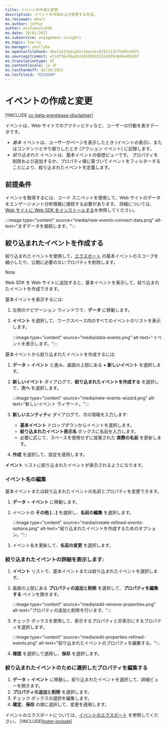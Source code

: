 ```yaml
---
title: イベントの作成と変更
description: イベントを作成および変更する方法。
ms.reviewer: mhart
ms.author: jefhar
author: mochimochi016
ms.date: 10/01/2021
ms.subservice: engagement-insights
ms.topic: how-to
ms.manager: shellyha
ms.openlocfilehash: dbafa2231daa82c34ee2ec8292111575e95af675
ms.sourcegitcommit: e7cdf36a78a2b1dd2850183224d39c8dde46b26f
ms.translationtype: HT
ms.contentlocale: ja-JP
ms.lasthandoff: 02/16/2022
ms.locfileid: "8228209"
---
```

# <a name="create-and-modify-events"></a>イベントの作成と変更

[!INCLUDE [cc-beta-prerelease-disclaimer](includes/cc-beta-prerelease-disclaimer.md)]

イベントは、Web サイトでのアクティビティなど、ユーザーの行動を表すデータです。

- *基本* イベントは、ユーザーがページを表示したとき (イベントの表示)、またはコンテンツとやり取りしたとき (アクション イベント) に記録します。
- *絞り込まれた* イベントは、基本イベントの仮想ビューです。 プロパティを削除および追加するか、プロパティ値に基づいてイベントをフィルターすることにより、絞り込まれたイベントを定義します。

## <a name="prerequisites"></a>前提条件

イベントを取得するには、コード スニペットを使用して、Web サイトのデータをエンゲージメント分析情報に接続する必要があります。 詳細については、[Web サイトに Web SDK をインストールする](instrument-website.md)を参照してください。

 :::image type="content" source="media/new-events-connect-data.png" alt-text="まずデータを接続します。":::

## <a name="create-refined-events"></a>絞り込まれたイベントを作成する

絞り込まれたイベントを使用して、[エクスポート](export-events.md) の基本イベントのスコープを縮小したり、公開に必要のないプロパティを削除します。

> [!NOTE]
> Web SDK を Web サイトに追加すると、基本イベントを表示して、絞り込まれたイベントを作成できます。 

基本イベントを表示するには:

1. 左側のナビゲーション ウィンドウで、**データ** に移動します。

1. **イベント** を選択して、ワークスペース内のすべてのイベントのリストを表示します。

    :::image type="content" source="media/data-events.png" alt-text="イベントを表示します。":::

基本イベントから絞り込まれたイベントを作成するには: 

1. **データ** > **イベント** と進み、画面の上部にある **+ 新しいイベント** を選択します。

1. **新しいイベント** ダイアログで、**絞り込まれたイベントを作成する** を選択して、**次へ** を選択します。
   
     :::image type="content" source="media/new-events-wizard.png" alt-text="新しいイベント ウィザード。":::
     
1. **新しいエンティティ** ダイアログで、次の情報を入力します:

   - **基本イベント** ドロップダウンからイベントを選択します。
   - **絞り込まれたイベント表示名** ボックスに名前を入力します。
   - 必要に応じて、スペースを使用せずに提案された **実際の名前** を更新します。

1. **作成** を選択して、設定を適用します。

**イベント** リストに絞り込まれたイベントが表示されるようになります。

### <a name="edit-event-name"></a>イベント名の編集

基本イベントまたは絞り込まれたイベントの名前とプロパティを変更できます。

1. **データ** > **イベント** に移動します。 

1. イベントの **その他 [...]** を選択し、**名前の編集** を選択します。
    
     :::image type="content" source="media/create-refined-events-options.png" alt-text="絞り込まれたイベントを作成するためのオプション。":::

3. イベント名を更新して、**名前の変更** を選択します。

### <a name="view-the-details-of-a-refined-event"></a>絞り込まれたイベントの詳細を表示します:

1. **イベント** リストで、基本イベントまたは絞り込まれたイベントを選択します。 

1. 画面の上部にある **プロパティの追加と削除** を選択して、**プロパティを編集する** ペインを開きます。 

     :::image type="content" source="media/add-remove-properties.png" alt-text="プロパティの追加と削除を行います。":::

1. チェック ボックスを使用して、表示するプロパティと非表示にするプロパティを選択します。 

   :::image type="content" source="media/edit-properties-refined-events.png" alt-text="絞り込まれたイベントのプロパティを編集する。":::

1. **確認** を選択して適用し、**保存** を選択します。


### <a name="edit-selected-properties-for-a-refined-event"></a>絞り込まれたイベントのために選択したプロパティを編集する

1. **データ** > **イベント** に移動し、絞り込まれたイベントを選択して、詳細ビューを開きます。
1. **プロパティの追加と削除** を選択します。 
1. チェック ボックスの選択を編集します。
1. **確定**、**保存** の順に選択して、変更を適用します。

イベントのエクスポートについては、[イベントのエクスポート](export-events.md) を参照してください。
[!INCLUDE[footer-include](../includes/footer-banner.md)]
